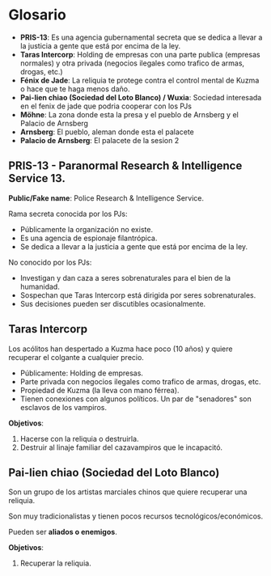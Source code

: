 # Glosario

* **PRIS-13**: Es una agencia gubernamental secreta que se dedica a llevar a la justicia a gente que está por encima de la ley.
* **Taras Intercorp**: Holding de empresas con una parte publica (empresas normales) y otra privada (negocios ilegales como trafico de armas, drogas, etc.)
* **Fénix de Jade**: La reliquia te protege contra el control mental de Kuzma o hace que te haga menos daño.
* **Pai-lien chiao (Sociedad del Loto Blanco) / Wuxia**: Sociedad interesada en el fenix de jade que podria cooperar con los PJs
* **Möhne**: La zona donde esta la presa y el pueblo de Arnsberg y el Palacio de Arnsberg
* **Arnsberg**: El pueblo, aleman donde esta el palacete
* **Palacio de Arnsberg**: El palacete de la sesion 2


## PRIS-13 - Paranormal Research & Intelligence Service 13.

**Public/Fake name**: Police Research & Intelligence Service.

Rama secreta conocida por los PJs:
- Públicamente la organización no existe.
- Es una agencia de espionaje filantrópica.
- Se dedica a llevar a la justicia a gente que está por encima de la ley.

No conocido por los PJs:
- Investigan y dan caza a seres sobrenaturales para el bien de la humanidad.
- Sospechan que Taras Intercorp está dirigida por seres sobrenaturales.
- Sus decisiones pueden ser discutibles ocasionalmente.


## Taras Intercorp

Los acólitos han despertado a Kuzma hace poco (10 años) y quiere recuperar el colgante a cualquier precio.

* Públicamente: Holding de empresas.
* Parte privada con negocios ilegales como trafico de armas, drogas, etc.
* Propiedad de Kuzma (la lleva con mano férrea).
* Tienen conexiones con algunos políticos.  Un par de "senadores" son esclavos de los vampiros.

**Objetivos**:
1. Hacerse con la reliquia o destruirla.
2. Destruir al linaje familiar del cazavampiros que le incapacitó.


## Pai-lien chiao (Sociedad del Loto Blanco)  

Son un grupo de los artistas marciales chinos que quiere recuperar una reliquia.

Son muy tradicionalistas y tienen pocos recursos tecnológicos/económicos.

Pueden ser **aliados o enemigos**.

**Objetivos**:
1. Recuperar la reliquia.
